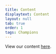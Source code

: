 ```yaml
---
title: Content
displaytext: Content
layout: null
tab: true
order: 1
tags: Champions
---
```


View our content [here](https://securitychampions.owasp.org/).